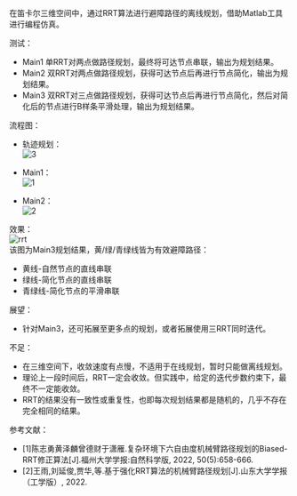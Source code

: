 在笛卡尔三维空间中，通过RRT算法进行避障路径的离线规划，借助Matlab工具进行编程仿真。  
  
测试：  
- Main1 单RRT对两点做路径规划，最终将可达节点串联，输出为规划结果。  
- Main2 双RRT对两点做路径规划，获得可达节点后再进行节点简化，输出为规划结果。  
- Main3 双RRT对三点做路径规划，获得可达节点后再进行节点简化，然后对简化后的节点进行B样条平滑处理，输出为规划结果。  

流程图：  
- 轨迹规划：  
![3](https://github.com/Tonghui-Wang/RRT_3D_Path_Plan/assets/23735485/c75457e8-acb4-49d2-acae-d2af5a7b83d8)  

- Main1：  
![1](https://github.com/Tonghui-Wang/RRT_3D_Path_Plan/assets/23735485/b0da55df-8f00-4f11-a6f5-511ddd379bd9)  

- Main2：  
![2](https://github.com/Tonghui-Wang/RRT_3D_Path_Plan/assets/23735485/cf7d1e9d-dc78-493e-ba62-b6e2de3c3c1e)  

效果：  
![rrt](https://github.com/Tonghui-Wang/RRT_3D_Path_Plan/assets/23735485/b146f5ca-1909-43d0-ad73-285ac351406e)  
该图为Main3规划结果，黄/绿/青绿线皆为有效避障路径：  
- 黄线-自然节点的直线串联  
- 绿线-简化节点的直线串联  
- 青绿线-简化节点的平滑串联  
  
展望：  
- 针对Main3，还可拓展至更多点的规划，或者拓展使用三RRT同时迭代。  

不足：  
- 在三维空间下，收敛速度有点慢，不适用于在线规划，暂时只能做离线规划。  
- 理论上一段时间后，RRT一定会收敛。但实践中，给定的迭代步数约束下，最终不一定能收敛。  
- RRT的结果没有一致性或重复性，也即每次规划结果都是随机的，几乎不存在完全相同的结果。  
  
参考文献：  
- [1]陈志勇黄泽麟曾德财于潇雁.复杂环境下六自由度机械臂路径规划的Biased-RRT修正算法[J].福州大学学报:自然科学版, 2022, 50(5):658-666.  
- [2]王雨,刘延俊,贾华,等.基于强化RRT算法的机械臂路径规划[J].山东大学学报（工学版）, 2022.  
